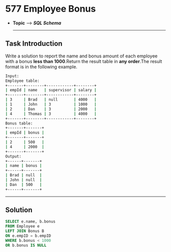 # 577 Employee Bonus
* **Topic** --> **_SQL Schema_**

  ---
## Task Introduction 
Write a solution to report the name and bonus amount of each employee with a bonus **less than 1000**.Return the result table in **any order**.The result format is in the following example.

```sh
Input: 
Employee table:
+-------+--------+------------+--------+
| empId | name   | supervisor | salary |
+-------+--------+------------+--------+
| 3     | Brad   | null       | 4000   |
| 1     | John   | 3          | 1000   |
| 2     | Dan    | 3          | 2000   |
| 4     | Thomas | 3          | 4000   |
+-------+--------+------------+--------+
Bonus table:
+-------+-------+
| empId | bonus |
+-------+-------+
| 2     | 500   |
| 4     | 2000  |
+-------+-------+
Output: 
+------+-------+
| name | bonus |
+------+-------+
| Brad | null  |
| John | null  |
| Dan  | 500   |
+------+-------+
```

---
## Solution
```SQL
SELECT e.name, b.bonus
FROM Employee e
LEFT JOIN Bonus B
ON e.empID = b.empID
WHERE b.bonus < 1000
OR b.bonus IS NULL
```

